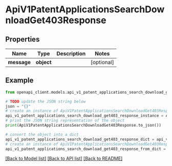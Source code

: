 # ApiV1PatentApplicationsSearchDownloadGet403Response


## Properties

Name | Type | Description | Notes
------------ | ------------- | ------------- | -------------
**message** | **object** |  | [optional] 

## Example

```python
from openapi_client.models.api_v1_patent_applications_search_download_get403_response import ApiV1PatentApplicationsSearchDownloadGet403Response

# TODO update the JSON string below
json = "{}"
# create an instance of ApiV1PatentApplicationsSearchDownloadGet403Response from a JSON string
api_v1_patent_applications_search_download_get403_response_instance = ApiV1PatentApplicationsSearchDownloadGet403Response.from_json(json)
# print the JSON string representation of the object
print(ApiV1PatentApplicationsSearchDownloadGet403Response.to_json())

# convert the object into a dict
api_v1_patent_applications_search_download_get403_response_dict = api_v1_patent_applications_search_download_get403_response_instance.to_dict()
# create an instance of ApiV1PatentApplicationsSearchDownloadGet403Response from a dict
api_v1_patent_applications_search_download_get403_response_from_dict = ApiV1PatentApplicationsSearchDownloadGet403Response.from_dict(api_v1_patent_applications_search_download_get403_response_dict)
```
[[Back to Model list]](../README.md#documentation-for-models) [[Back to API list]](../README.md#documentation-for-api-endpoints) [[Back to README]](../README.md)


